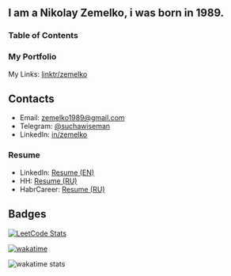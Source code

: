 ##  I am a Nikolay Zemelko, i was born in 1989.

### Table of Contents

### My Portfolio 
My Links: [linktr/zemelko](https://linktr.ee/zemelko)
<!--START_SECTION:waka-->
<!--END_SECTION:waka-->
## Contacts

* Email: [zemelko1989@gmail.com](mailto:zemelko1989@gmail.com)
* Telegram: [@suchawiseman](https://t.me/suchawiseman)
* LinkedIn: [in/zemelko](https://www.linkedin.com/in/zemelko)

### Resume
* LinkedIn: [Resume (EN)](https://www.linkedin.com/in/zemelko)
* HH: [Resume (RU)](https://hh.ru/resume/4a4435a9ff09e87f6c0039ed1f4e475572454c)
* HabrCareer: [Resume (RU)](https://career.habr.com/zemelko)

## Badges
[![LeetCode Stats](https://leetcode.card.workers.dev/zemelko?theme=dark&font=source_code_pro&extension=null)](https://leetcode.com/zemelko/)

[![wakatime](https://wakatime.com/badge/user/018be337-25d2-4ac0-bcab-8cae36dd2fe8.svg)](https://wakatime.com/@018be337-25d2-4ac0-bcab-8cae36dd2fe8)

![wakatime stats](https://github-readme-stats.vercel.app/api/wakatime?username=zemelko&layout=compact)
